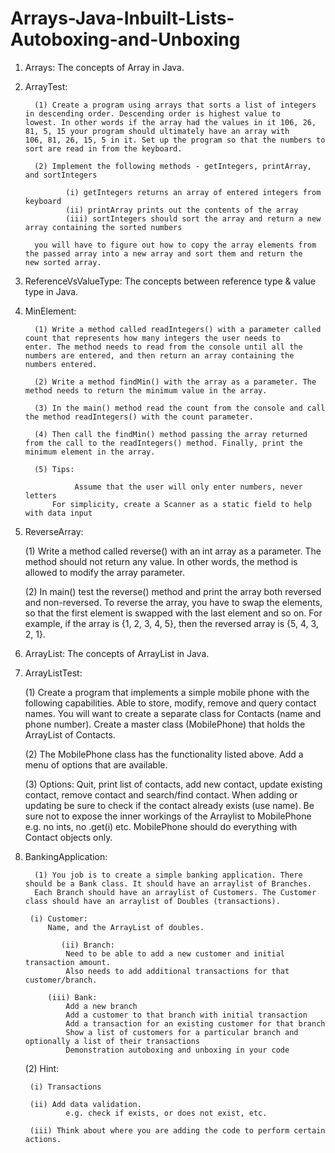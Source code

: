 # Arrays-Java-Inbuilt-Lists-Autoboxing-and-Unboxing

1. Arrays: The concepts of Array in Java.
         
2. ArrayTest:

         (1) Create a program using arrays that sorts a list of integers in descending order. Descending order is highest value to                lowest. In other words if the array had the values in it 106, 26, 81, 5, 15 your program should ultimately have an array with            106, 81, 26, 15, 5 in it. Set up the program so that the numbers to sort are read in from the keyboard.
         
         (2) Implement the following methods - getIntegers, printArray, and sortIntegers
         
                (i) getIntegers returns an array of entered integers from keyboard
                (ii) printArray prints out the contents of the array
                (iii) sortIntegers should sort the array and return a new array containing the sorted numbers
         
         you will have to figure out how to copy the array elements from the passed array into a new array and sort them and return the          new sorted array.

3. ReferenceVsValueType: The concepts between reference type & value type in Java.

4. MinElement:

         (1) Write a method called readIntegers() with a parameter called count that represents how many integers the user needs to              enter. The method needs to read from the console until all the numbers are entered, and then return an array containing the              numbers entered. 
         
         (2) Write a method findMin() with the array as a parameter. The method needs to return the minimum value in the array. 
         
         (3) In the main() method read the count from the console and call the method readIntegers() with the count parameter. 

         (4) Then call the findMin() method passing the array returned from the call to the readIntegers() method. Finally, print the            minimum element in the array.

         (5) Tips: 
	         
                  Assume that the user will only enter numbers, never letters
	         For simplicity, create a Scanner as a static field to help with data input

5. ReverseArray:

	(1) Write a method called reverse() with an int array as a parameter. The method should not return any value. In other words, 		the method is allowed to modify the array parameter.

	(2) In main() test the reverse() method and print the array both reversed and non-reversed. To reverse the array, you have to 		swap the elements, so that the first element is swapped with the last element and so on. For example, if the array is {1, 2, 3, 	4, 5}, then the reversed array is {5, 4, 3, 2, 1}.

6. ArrayList: The concepts of ArrayList in Java.

7. ArrayListTest: 

      (1) Create a program that implements a simple mobile phone with the following capabilities. Able to store, modify, remove and 		 query contact names. You will want to create a separate class for Contacts (name and phone number). Create a master class 		 (MobilePhone) that holds the ArrayList of Contacts.
	 
	 (2) The MobilePhone class has the functionality listed above. Add a menu of options that are available.
         
	 (3) Options: Quit, print list of contacts, add new contact, update existing contact, remove contact and search/find contact. 		 When adding or updating be sure to check if the contact already exists (use name). Be sure not to expose the inner workings of  	  the Arraylist to MobilePhone e.g. no ints, no .get(i) etc. MobilePhone should do everything with Contact objects only.
	 
8. BankingApplication:

         (1) You job is to create a simple banking application. There should be a Bank class. It should have an arraylist of Branches.
         Each Branch should have an arraylist of Customers. The Customer class should have an arraylist of Doubles (transactions).

	   	(i) Customer: 
			Name, and the ArrayList of doubles.

		       (ii) Branch: 
         		Need to be able to add a new customer and initial transaction amount.
        		Also needs to add additional transactions for that customer/branch.

        	(iii) Bank:
         		Add a new branch
         		Add a customer to that branch with initial transaction
        		Add a transaction for an existing customer for that branch
         		Show a list of customers for a particular branch and optionally a list of their transactions
         		Demonstration autoboxing and unboxing in your code

	(2) Hint: 

		(i) Transactions

        (ii) Add data validation.
         		e.g. check if exists, or does not exist, etc.

		(iii) Think about where you are adding the code to perform certain actions.
		
		

